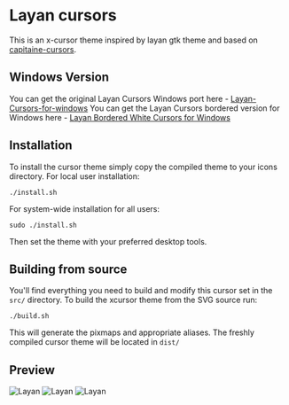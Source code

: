 # Layan cursors
This is an x-cursor theme inspired by layan gtk theme and
based on [capitaine-cursors](https://github.com/keeferrourke/capitaine-cursors).

## Windows Version
You can get the original Layan Cursors Windows port here - [Layan-Cursors-for-windows](https://github.com/emaxoda/Layan-cursors-for-Windows)
You can get the Layan Cursors bordered version for Windows here - [Layan Bordered White Cursors for Windows](https://github.com/RandomPenguin1778/Layan-White-Cursors-Windows-Port)

## Installation
To install the cursor theme simply copy the compiled theme to your icons
directory. For local user installation:

```
./install.sh
```

For system-wide installation for all users:

```
sudo ./install.sh
```

Then set the theme with your preferred desktop tools.

## Building from source
You'll find everything you need to build and modify this cursor set in
the `src/` directory. To build the xcursor theme from the SVG source
run:

```
./build.sh
```

This will generate the pixmaps and appropriate aliases.
The freshly compiled cursor theme will be located in `dist/`

## Preview
![Layan](preview.png)
![Layan](preview-border.png)
![Layan](preview-white.png)
